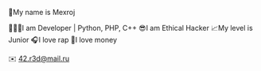👋My name is Mexroj

🧑🏻‍💻I am Developer | Python, PHP, C++
😎I am Ethical Hacker
📈My level is Junior
🎧I love rap
💸I love money

✉️ 42.r3d@mail.ru

<!---
shamoldev/shamoldev is a ✨ special ✨ repository because its `README.md` (this file) appears on your GitHub profile.
You can click the Preview link to take a look at your changes.
--->
